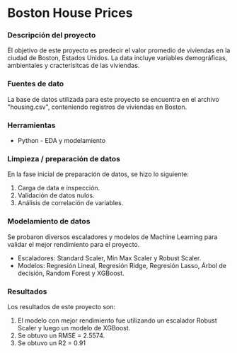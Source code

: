 # Boston House Prices

### Descripción del proyecto

El objetivo de este proyecto es predecir el valor promedio de viviendas en la ciudad de Boston, Estados Unidos. La data incluye variables demográficas, ambientales y cracterísitcas de las viviendas.

### Fuentes de dato

La base de datos utilizada para este proyecto se encuentra en el archivo "housing.csv", conteniendo registros de viviendas en Boston.

### Herramientas

- Python - EDA y modelamiento

### Limpieza / preparación de datos

En la fase inicial de preparación de datos, se hizo lo siguiente:
1. Carga de data e inspección.
2. Validación de datos nulos.
3. Análisis de correlación de variables.

### Modelamiento de datos

Se probaron diversos escaladores y modelos de Machine Learning para validar el mejor rendimiento para el proyecto.

- Escaladores: Standard Scaler, Min Max Scaler y Robust Scaler.
- Modelos: Regresión Lineal, Regresión Ridge, Regresión Lasso, Árbol de decisión, Random Forest y XGBoost.

### Resultados

Los resultados de este proyecto son:
1. El modelo con mejor rendimiento fue utilizando un escalador Robust Scaler y luego un modelo de XGBoost.
2. Se obtuvo un RMSE = 2.5574.
3. Se obtuvo un R2 = 0.91

